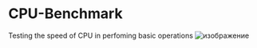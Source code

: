 # CPU-Benchmark
Testing the speed of CPU in perfoming basic operations
![изображение](https://user-images.githubusercontent.com/91605867/193218615-bb9bb416-af82-4dce-8edd-1a853f9a72c4.png)
